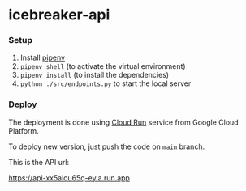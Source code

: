 # icebreaker-api

### Setup

1. Install [pipenv](https://pypi.org/project/pipenv/)
2. ``pipenv shell`` (to activate the virtual environment)
3. ```pipenv install``` (to install the dependencies)
4. ``python ./src/endpoints.py`` to start the local server

### Deploy

The deployment is done using [Cloud Run](https://cloud.google.com/run) service from Google Cloud Platform.

To deploy new version, just push the code on `main` branch. 

This is the API url:

https://api-xx5alou65q-ey.a.run.app
